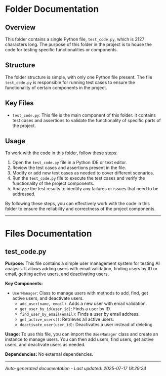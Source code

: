 # Folder Documentation

## Overview
This folder contains a single Python file, `test_code.py`, which is 2127 characters long. The purpose of this folder in the project is to house the code for testing specific functionalities or components.

## Structure
The folder structure is simple, with only one Python file present. The file `test_code.py` is responsible for running test cases to ensure the functionality of certain components in the project.

## Key Files
- `test_code.py`: This file is the main component of this folder. It contains test cases and assertions to validate the functionality of specific parts of the project.

## Usage
To work with the code in this folder, follow these steps:
1. Open the `test_code.py` file in a Python IDE or text editor.
2. Review the test cases and assertions present in the file.
3. Modify or add new test cases as needed to cover different scenarios.
4. Run the `test_code.py` file to execute the test cases and verify the functionality of the project components.
5. Analyze the test results to identify any failures or issues that need to be addressed.

By following these steps, you can effectively work with the code in this folder to ensure the reliability and correctness of the project components.

---

# Files Documentation

## test_code.py

**Purpose:** This file contains a simple user management system for testing AI analysis. It allows adding users with email validation, finding users by ID or email, getting active users, and deactivating users.

**Key Components:**
- `UserManager`: Class to manage users with methods to add, find, get active users, and deactivate users.
  - `add_user(name, email)`: Adds a new user with email validation.
  - `get_user_by_id(user_id)`: Finds a user by ID.
  - `find_user_by_email(email)`: Finds a user by email address.
  - `get_active_users()`: Retrieves all active users.
  - `deactivate_user(user_id)`: Deactivates a user instead of deleting.

**Usage:** To use this file, you can import the `UserManager` class and create an instance to manage users. You can then add users, find users, get active users, and deactivate users as needed.

**Dependencies:** No external dependencies.

---
*Auto-generated documentation - Last updated: 2025-07-17 18:29:24*

